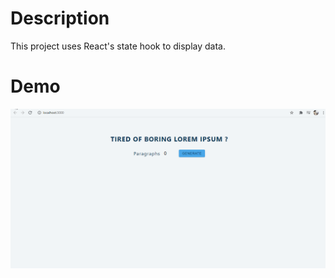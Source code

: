 # Description

This project uses React's state hook to display data.

# Demo

![](public/lorem.gif)
